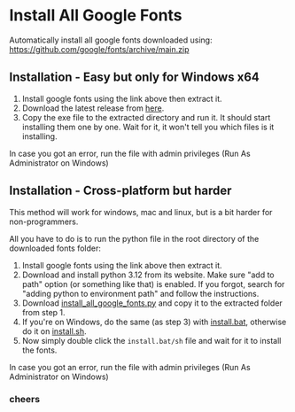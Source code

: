# Install All Google Fonts

Automatically install all google fonts downloaded using:
https://github.com/google/fonts/archive/main.zip

## Installation - Easy but only for Windows x64

1. Install google fonts using the link above then extract it.
2. Download the latest release from [here]().
3. Copy the exe file to the extracted directory and run it. It should start installing them one by one. Wait for it, it won't tell you which files is it installing.

In case you got an error, run the file with admin privileges (Run As Administrator on Windows)

## Installation - Cross-platform but harder

This method will work for windows, mac and linux, but is a bit harder for non-programmers.

All you have to do is to run the python file in the root directory of the downloaded fonts folder:

1. Install google fonts using the link above then extract it.
2. Download and install python 3.12 from its website. Make sure "add to path" option (or something like that) is enabled. If you forgot, search for "adding python to environment path" and follow the instructions.
3. Download [install_all_google_fonts.py](install_all_google_fonts.py) and copy it to the
    extracted folder from step 1.
4. If you're on Windows, do the same (as step 3) with [install.bat](cross_platform_installation/install.bat), otherwise do it on [install.sh](cross_platform_installation/install.sh).
5. Now simply double click the `install.bat/sh` file and wait for it to install the fonts.

In case you got an error, run the file with admin privileges (Run As Administrator on Windows)

### cheers